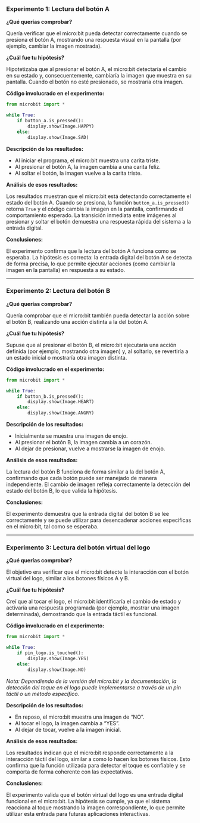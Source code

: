 ### Experimento 1: Lectura del botón A

**¿Qué querías comprobar?**

Quería verificar que el micro:bit pueda detectar correctamente cuando se presiona el botón A, mostrando una respuesta visual en la pantalla (por ejemplo, cambiar la imagen mostrada).

**¿Cuál fue tu hipótesis?**

Hipotetizaba que al presionar el botón A, el micro:bit detectaría el cambio en su estado y, consecuentemente, cambiaría la imagen que muestra en su pantalla. Cuando el botón no esté presionado, se mostraría otra imagen.

**Código involucrado en el experimento:**

```python
from microbit import *

while True:
    if button_a.is_pressed():
        display.show(Image.HAPPY)
    else:
        display.show(Image.SAD)

```

**Descripción de los resultados:**

- Al iniciar el programa, el micro:bit muestra una carita triste.
- Al presionar el botón A, la imagen cambia a una carita feliz.
- Al soltar el botón, la imagen vuelve a la carita triste.

**Análisis de esos resultados:**

Los resultados muestran que el micro:bit está detectando correctamente el estado del botón A. Cuando se presiona, la función `button_a.is_pressed()` retorna `True` y el código cambia la imagen en la pantalla, confirmando el comportamiento esperado. La transición inmediata entre imágenes al presionar y soltar el botón demuestra una respuesta rápida del sistema a la entrada digital.

**Conclusiones:**

El experimento confirma que la lectura del botón A funciona como se esperaba. La hipótesis es correcta: la entrada digital del botón A se detecta de forma precisa, lo que permite ejecutar acciones (como cambiar la imagen en la pantalla) en respuesta a su estado.

---

### Experimento 2: Lectura del botón B

**¿Qué querías comprobar?**

Quería comprobar que el micro:bit también pueda detectar la acción sobre el botón B, realizando una acción distinta a la del botón A.

**¿Cuál fue tu hipótesis?**

Supuse que al presionar el botón B, el micro:bit ejecutaría una acción definida (por ejemplo, mostrando otra imagen) y, al soltarlo, se revertiría a un estado inicial o mostraría otra imagen distinta.

**Código involucrado en el experimento:**

```python
from microbit import *

while True:
    if button_b.is_pressed():
        display.show(Image.HEART)
    else:
        display.show(Image.ANGRY)

```

**Descripción de los resultados:**

- Inicialmente se muestra una imagen de enojo.
- Al presionar el botón B, la imagen cambia a un corazón.
- Al dejar de presionar, vuelve a mostrarse la imagen de enojo.

**Análisis de esos resultados:**

La lectura del botón B funciona de forma similar a la del botón A, confirmando que cada botón puede ser manejado de manera independiente. El cambio de imagen refleja correctamente la detección del estado del botón B, lo que valida la hipótesis.

**Conclusiones:**

El experimento demuestra que la entrada digital del botón B se lee correctamente y se puede utilizar para desencadenar acciones específicas en el micro:bit, tal como se esperaba.

---

### Experimento 3: Lectura del botón virtual del logo

**¿Qué querías comprobar?**

El objetivo era verificar que el micro:bit detecte la interacción con el botón virtual del logo, similar a los botones físicos A y B.

**¿Cuál fue tu hipótesis?**

Creí que al tocar el logo, el micro:bit identificaría el cambio de estado y activaría una respuesta programada (por ejemplo, mostrar una imagen determinada), demostrando que la entrada táctil es funcional.

**Código involucrado en el experimento:**

```python
from microbit import *

while True:
    if pin_logo.is_touched():
        display.show(Image.YES)
    else:
        display.show(Image.NO)

```

*Nota: Dependiendo de la versión del micro:bit y la documentación, la detección del toque en el logo puede implementarse a través de un pin táctil o un método específico.*

**Descripción de los resultados:**

- En reposo, el micro:bit muestra una imagen de “NO”.
- Al tocar el logo, la imagen cambia a “YES”.
- Al dejar de tocar, vuelve a la imagen inicial.

**Análisis de esos resultados:**

Los resultados indican que el micro:bit responde correctamente a la interacción táctil del logo, similar a como lo hacen los botones físicos. Esto confirma que la función utilizada para detectar el toque es confiable y se comporta de forma coherente con las expectativas.

**Conclusiones:**

El experimento valida que el botón virtual del logo es una entrada digital funcional en el micro:bit. La hipótesis se cumple, ya que el sistema reacciona al toque mostrando la imagen correspondiente, lo que permite utilizar esta entrada para futuras aplicaciones interactivas.
